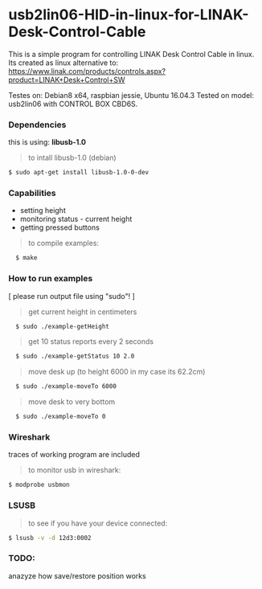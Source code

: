 # usb2lin06-HID-in-linux-for-LINAK-Desk-Control-Cable

This is a simple program for controlling LINAK Desk Control Cable in linux.
Its created as linux alternative to: https://www.linak.com/products/controls.aspx?product=LINAK+Desk+Control+SW

Testes on: Debian8 x64, raspbian jessie, Ubuntu 16.04.3
Tested on model: usb2lin06 with CONTROL BOX CBD6S.

### Dependencies
this is using: **libusb-1.0**
>to intall libusb-1.0 (debian)
```sh
$ sudo apt-get install libusb-1.0-0-dev
```

### Capabilities
* setting height
* monitoring status - current height
* getting pressed buttons

>to compile examples:
```sh
  $ make
```

### How to run examples
[ please run output file using "sudo"! ]
> get current height in centimeters
```sh
  $ sudo ./example-getHeight
```
>get 10 status reports every 2 seconds
```sh
  $ sudo ./example-getStatus 10 2.0
```
> move desk up (to height 6000 in my case its 62.2cm)
```sh
  $ sudo ./example-moveTo 6000
```
> move desk to very bottom
```sh
  $ sudo ./example-moveTo 0
```

### Wireshark 
traces of working program are included
> to monitor usb in wireshark:
```sh
$ modprobe usbmon
```

### LSUSB
> to see if you have your device connected:
```sh
$ lsusb -v -d 12d3:0002
```

### TODO:
anazyze how save/restore position works
